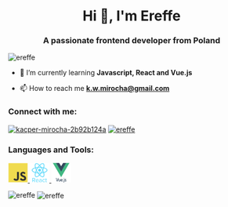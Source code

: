 <h1 align="center">Hi 👋, I'm Ereffe</h1>
<h3 align="center">A passionate frontend developer from Poland</h3>

<p align="left"> <img src="https://komarev.com/ghpvc/?username=ereffe&label=Profile%20views&color=0e75b6&style=flat" alt="ereffe" /> </p>

- 🌱 I’m currently learning **Javascript, React and Vue.js**

- 📫 How to reach me **k.w.mirocha@gmail.com**

<h3 align="left">Connect with me:</h3>
<p align="left">
<a href="https://linkedin.com/in/kacper-mirocha-2b92b124a" target="blank"><img align="center" src="https://raw.githubusercontent.com/rahuldkjain/github-profile-readme-generator/master/src/images/icons/Social/linked-in-alt.svg" alt="kacper-mirocha-2b92b124a" height="30" width="40" /></a>
<a href="https://www.leetcode.com/ereffe" target="blank"><img align="center" src="https://raw.githubusercontent.com/rahuldkjain/github-profile-readme-generator/master/src/images/icons/Social/leet-code.svg" alt="ereffe" height="30" width="40" /></a>
</p>

<h3 align="left">Languages and Tools:</h3>
<p align="left"> <a href="https://developer.mozilla.org/en-US/docs/Web/JavaScript" target="_blank" rel="noreferrer"> <img src="https://raw.githubusercontent.com/devicons/devicon/master/icons/javascript/javascript-original.svg" alt="javascript" width="40" height="40"/> </a> <a href="https://reactjs.org/" target="_blank" rel="noreferrer"> <img src="https://raw.githubusercontent.com/devicons/devicon/master/icons/react/react-original-wordmark.svg" alt="react" width="40" height="40"/> </a> <a href="https://vuejs.org/" target="_blank" rel="noreferrer"> <img src="https://raw.githubusercontent.com/devicons/devicon/master/icons/vuejs/vuejs-original-wordmark.svg" alt="vuejs" width="40" height="40"/> </a> </p>

<p><img align="left" src="https://github-readme-stats.vercel.app/api/top-langs?username=ereffe&show_icons=true&locale=en&layout=compact" alt="ereffe" /></p>

<p>&nbsp;<img align="center" src="https://github-readme-stats.vercel.app/api?username=ereffe&show_icons=true&locale=en" alt="ereffe" /></p>



